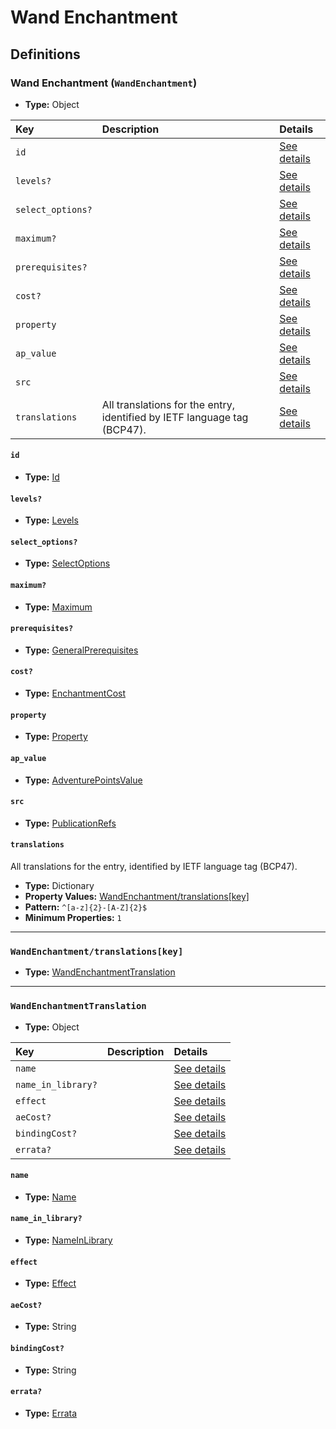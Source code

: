 # Wand Enchantment

## Definitions

### <a name="WandEnchantment"></a> Wand Enchantment (`WandEnchantment`)

- **Type:** Object

Key | Description | Details
:-- | :-- | :--
`id` |  | <a href="#WandEnchantment/id">See details</a>
`levels?` |  | <a href="#WandEnchantment/levels">See details</a>
`select_options?` |  | <a href="#WandEnchantment/select_options">See details</a>
`maximum?` |  | <a href="#WandEnchantment/maximum">See details</a>
`prerequisites?` |  | <a href="#WandEnchantment/prerequisites">See details</a>
`cost?` |  | <a href="#WandEnchantment/cost">See details</a>
`property` |  | <a href="#WandEnchantment/property">See details</a>
`ap_value` |  | <a href="#WandEnchantment/ap_value">See details</a>
`src` |  | <a href="#WandEnchantment/src">See details</a>
`translations` | All translations for the entry, identified by IETF language tag (BCP47). | <a href="#WandEnchantment/translations">See details</a>

#### <a name="WandEnchantment/id"></a> `id`

- **Type:** <a href="../_Activatable.md#Id">Id</a>

#### <a name="WandEnchantment/levels"></a> `levels?`

- **Type:** <a href="../_Activatable.md#Levels">Levels</a>

#### <a name="WandEnchantment/select_options"></a> `select_options?`

- **Type:** <a href="../_Activatable.md#SelectOptions">SelectOptions</a>

#### <a name="WandEnchantment/maximum"></a> `maximum?`

- **Type:** <a href="../_Activatable.md#Maximum">Maximum</a>

#### <a name="WandEnchantment/prerequisites"></a> `prerequisites?`

- **Type:** <a href="../_Prerequisite.md#GeneralPrerequisites">GeneralPrerequisites</a>

#### <a name="WandEnchantment/cost"></a> `cost?`

- **Type:** <a href="../_Activatable.md#EnchantmentCost">EnchantmentCost</a>

#### <a name="WandEnchantment/property"></a> `property`

- **Type:** <a href="../_Activatable.md#Property">Property</a>

#### <a name="WandEnchantment/ap_value"></a> `ap_value`

- **Type:** <a href="../_Activatable.md#AdventurePointsValue">AdventurePointsValue</a>

#### <a name="WandEnchantment/src"></a> `src`

- **Type:** <a href="../source/_PublicationRef.md#PublicationRefs">PublicationRefs</a>

#### <a name="WandEnchantment/translations"></a> `translations`

All translations for the entry, identified by IETF language tag (BCP47).

- **Type:** Dictionary
- **Property Values:** <a href="#WandEnchantment/translations[key]">WandEnchantment/translations[key]</a>
- **Pattern:** `^[a-z]{2}-[A-Z]{2}$`
- **Minimum Properties:** `1`

---

### <a name="WandEnchantment/translations[key]"></a> `WandEnchantment/translations[key]`

- **Type:** <a href="#WandEnchantmentTranslation">WandEnchantmentTranslation</a>

---

### <a name="WandEnchantmentTranslation"></a> `WandEnchantmentTranslation`

- **Type:** Object

Key | Description | Details
:-- | :-- | :--
`name` |  | <a href="#WandEnchantmentTranslation/name">See details</a>
`name_in_library?` |  | <a href="#WandEnchantmentTranslation/name_in_library">See details</a>
`effect` |  | <a href="#WandEnchantmentTranslation/effect">See details</a>
`aeCost?` |  | <a href="#WandEnchantmentTranslation/aeCost">See details</a>
`bindingCost?` |  | <a href="#WandEnchantmentTranslation/bindingCost">See details</a>
`errata?` |  | <a href="#WandEnchantmentTranslation/errata">See details</a>

#### <a name="WandEnchantmentTranslation/name"></a> `name`

- **Type:** <a href="../_Activatable.md#Name">Name</a>

#### <a name="WandEnchantmentTranslation/name_in_library"></a> `name_in_library?`

- **Type:** <a href="../_Activatable.md#NameInLibrary">NameInLibrary</a>

#### <a name="WandEnchantmentTranslation/effect"></a> `effect`

- **Type:** <a href="../_Activatable.md#Effect">Effect</a>

#### <a name="WandEnchantmentTranslation/aeCost"></a> `aeCost?`

- **Type:** String

#### <a name="WandEnchantmentTranslation/bindingCost"></a> `bindingCost?`

- **Type:** String

#### <a name="WandEnchantmentTranslation/errata"></a> `errata?`

- **Type:** <a href="../source/_Erratum.md#Errata">Errata</a>
